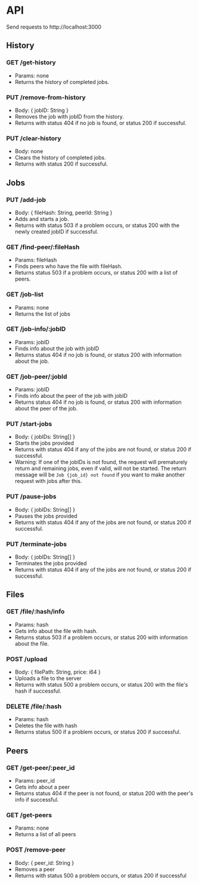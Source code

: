 # API

Send requests to http://localhost:3000

## History
### GET /get-history
- Params: none
- Returns the history of completed jobs.

### PUT /remove-from-history
- Body: { jobID: String }
- Removes the job with jobID from the history.
- Returns with status 404 if no job is found, or status 200 if successful.

### PUT /clear-history
- Body: none
- Clears the history of completed jobs.
- Returns with status 200 if successful.

## Jobs
### PUT /add-job
- Body: { fileHash: String, peerId: String }
- Adds and starts a job.
- Returns with status 503 if a problem occurs, or status 200 with the newly created jobID if successful.

### GET /find-peer/:fileHash
- Params: fileHash
- Finds peers who have the file with fileHash.
- Returns status 503 if a problem occurs, or status 200 with a list of peers.

### GET /job-list
- Params: none
- Returns the list of jobs

### GET /job-info/:jobID
- Params: jobID
- Finds info about the job with jobID
- Returns status 404 if no job is found, or status 200 with information about the job.

### GET /job-peer/:jobId
- Params: jobID
- Finds info about the peer of the job with jobID
- Returns status 404 if no job is found, or status 200 with information about the peer of the job.

### PUT /start-jobs
- Body: { jobIDs: String[] }
- Starts the jobs provided
- Returns with status 404 if any of the jobs are not found, or status 200 if successful.
- Warning: If one of the jobIDs is not found, the request will prematurely return and remaining jobs, even if valid, will not be started. The return message will be `Job {job_id} not found` if you want to make another request with jobs after this.

### PUT /pause-jobs
- Body: { jobIDs: String[] }
- Pauses the jobs provided
- Returns with status 404 if any of the jobs are not found, or status 200 if successful.

### PUT /terminate-jobs
- Body: { jobIDs: String[] }
- Terminates the jobs provided
- Returns with status 404 if any of the jobs are not found, or status 200 if successful.


## Files

### GET /file/:hash/info
- Params: hash
- Gets info about the file with hash.
- Returns status 503 if a problem occurs, or status 200 with information about the file.

### POST /upload
- Body: { filePath: String, price: i64 }
- Uploads a file to the server
- Returns with status 500 a problem occurs, or status 200 with the file's hash if successful.


### DELETE /file/:hash
- Params: hash
- Deletes the file with hash
- Returns status 500 if a problem occurs, or status 200 if successful.


## Peers

### GET /get-peer/:peer_id
- Params: peer_id
- Gets info about a peer
- Returns status 404 if the peer is not found, or status 200 with the peer's info if successful.

### GET /get-peers
- Params: none
- Returns a list of all peers

### POST /remove-peer
- Body: { peer_id: String }
- Removes a peer
- Returns with status 500 a problem occurs, or status 200 if successful

